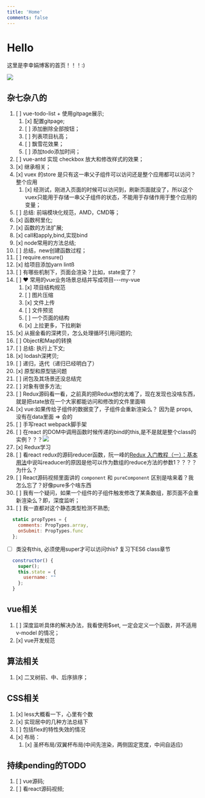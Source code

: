```yaml
---
title: 'Home'
comments: false
---
```


<script async defer src="https://buttons.github.io/buttons.js"></script>

# Hello 

这里是李幸娟博客的首页！！！:)

<img src='/Blog/images/home-banner.svg' />


## 杂七杂八的

1.  [ ]  vue-todo-list + 使用gitpage展示;
    1.  [x]  配置gitpage;
    2.  [ ]  添加删除全部按钮；
    3.  [ ]  列表项目杭高；
    4.  [ ]  飘雪花效果；
    5.  [ ]  添加todo添加时间；
2. [ ]  vue-antd 实现 checkbox 放大和修改样式的效果；
3. [x]  继承相关；
4. [x]  vuex 的store 是只有这一串父子组件可以访问还是整个应用都可以访问？整个应用
   1. [x]  经测试，刚进入页面的时候可以访问到，刷新页面就没了，所以这个vuex只能用于存储一串父子组件的状态，不能用于存储作用于整个应用的变量；
5. [ ]  总结: 前端模块化规范，AMD，CMD等；
6. [x]  函数柯里化;
7. [x]  函数的方法扩展;
8. [x]  call和apply,bind,实现bind
9. [x]  node常用的方法总结;
10. [ ]  总结，new创建函数过程；
11. [ ]  require.ensure()
12. [x]  给项目添加yarn lintß
13. [ ]  有哪些机制下，页面会渲染？比如，state变了？
14. [ ]  ❤️ 常用的vue业务场景总结并写成项目---my-vue
    1. [x]  项目结构规范
    2. [ ]  图片压缩
    3. [x]  文件上传
    4. [ ]  文件预览
    5. [ ]  一个页面的结构
    6. [x]  上拉更多，下拉刷新
15. [x]  从掘金看的深拷贝，怎么处理循环引用问题的;
16. [ ]  Object和Map的转换
17. [ ]  总结: 执行上下文;
18. [x]  lodash深拷贝;
19. [ ]  递归，迭代（递归已经明白了）
20. [x]  原型和原型链问题
21. [ ]  闭包及其场景还没总结完
22. [ ]  对象有很多方法;
23. [ ]  Redux源码看一看，之前真的把Redux想的太难了，现在发现也没啥东西，就是把state放在一个大家都能访问和修改的文件里面嘛
24. [x]  vue:如果传给子组件的数据变了，子组件会重新渲染么？ 因为是 props, 没有在data里面 => 会的
25. [ ]  手写react webpack脚手架
26. [ ]  在react 的DOM中调用函数时候传递的bind的this,是不是就是整个class的实例？？？<img src='/Blog/images/react调用函数传递的this.png'>
27. [x]  Redux学习
28. [ ]  看react redux的源码reducer函数，阮一峰的[Redux 入门教程（一）：基本用法](http://www.ruanyifeng.com/blog/2016/09/redux_tutorial_part_one_basic_usages.html)中说叫readucer的原因是他可以作为数组的reduce方法的参数1？？？？为什么？
29. [ ]  React源码视频里面讲的 `component` 和 `pureComponent` 区别是啥来着？我怎么忘了？好像pure多个啥东西
30. [ ]  我有一个疑问，如果一个组件的子组件触发修改了某条数组，那页面不会重新渲染么？即，深度监听；
31. [ ]  我一直都对这个静态类型检测不熟悉;

```javascript
  static propTypes = {
    comments: PropTypes.array,
    onSubmit: PropTypes.func
  };
```
- [ ] 类没有this, 必须使用super才可以访问this? 复习下ES6 class章节
```javascript
  constructor() {
    super();
    this.state = {
      username: ""
    };
  }
```

## vue相关

1. [ ]  深度监听具体的解决办法，我看使用$set, 一定会定义一个函数，并不适用v-model 的情况；
2. [x]  vue开发规范

## 算法相关

1. [x] 二叉树前、中、后序排序；


## CSS相关

1. [x] less大概看一下，心里有个数
2. [x] 实现居中的几种方法总结下
3. [ ] 包括flex的特性失效的情况
4. [x] 布局：
   1. [x] 圣杯布局/双翼杯布局(中间先渲染，两侧固定宽度，中间自适应)

## 持续pending的TODO

1. [ ] vue源码;
2. [ ] 看react源码视频;